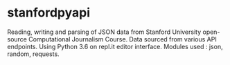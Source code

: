 # stanfordpyapi
Reading, writing and parsing of JSON data from Stanford University open-source Computational Journalism Course. Data sourced from various API endpoints. Using Python 3.6 on repl.it editor interface. Modules used : json, random, requests. 
